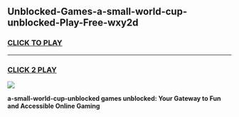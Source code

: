 
## Unblocked-Games-a-small-world-cup-unblocked-Play-Free-wxy2d
<h3>
<a href="https://premium76.site?title=a-small-world-cup-unblocked&ref=23A">CLICK TO PLAY</a></h3>
<hr>

<h3>
<a href="https://premium76.site?title=a-small-world-cup-unblocked&ref=23A">CLICK 2 PLAY</a>
  
</h3>

<a href="https://premium76.site?title=a-small-world-cup-unblocked&ref=23A"><img src="https://clearcache.store/games.png"></a>


**a-small-world-cup-unblocked games unblocked: Your Gateway to Fun and Accessible Online Gaming**
